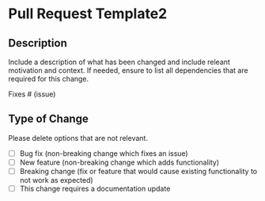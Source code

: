 # Pull Request Template2

 ## Description

 Include a description of what has been changed and include releant motivation and context.
 If needed, ensure to list all dependencies that are required for this change.

 Fixes # (issue)

 ## Type of Change

 Please delete options that are not relevant.

   - [ ] Bug fix (non-breaking change which fixes an issue)
   - [ ] New feature (non-breaking change which adds functionality)
   - [ ] Breaking change (fix or feature that would cause existing functionality to not work as expected)
   - [ ] This change requires a documentation update
